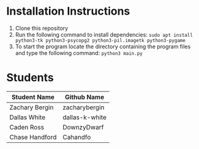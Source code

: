 
# Installation Instructions

1. Clone this repository
2. Run the following command to install dependencies:  `sudo apt install python3-tk python3-psycopg2 python3-pil.imagetk python3-pygame`
3. To start the program locate the directory containing the program files and type the following command: `python3 main.py` 




# Students
| Student Name | Github Name|
| ------------ | ---------- |
| Zachary Bergin | zacharybergin |
| Dallas White | dallas-k-white|
| Caden Ross | DownzyDwarf |
| Chase Handford | Cahandfo |

